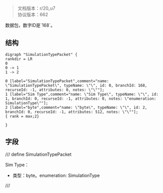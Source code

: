 # <!-- md:samp SimulationTypePacket -->

> 文档版本：r/20_u7<br/>协议版本：662

<!-- md:samp SimulationTypePacket -->数据包，数字ID是`168`。

## 结构

```viz
digraph "SimulationTypePacket" {
rankdir = LR
0
0 -> 1
1 -> 2

0 [label="SimulationTypePacket",comment="name: \"SimulationTypePacket\", typeName: \"\", id: 0, branchId: 168, recurseId: -1, attributes: 0, notes: \"\""];
1 [label="Sim Type",comment="name: \"Sim Type\", typeName: \"\", id: 1, branchId: 0, recurseId: -1, attributes: 0, notes: \"enumeration: SimulationType\""];
2 [label="byte",comment="name: \"byte\", typeName: \"\", id: 2, branchId: 0, recurseId: -1, attributes: 512, notes: \"\""];
{ rank = max;2}

}

```

## 字段

/// define
SimulationTypePacket

Sim Type：<!-- md:samp byte -->

- 类型：byte。enumeration: SimulationType


///

